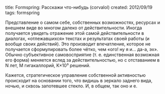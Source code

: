 title: Formspring: Расскажи что-нибудь (corvalol)
created: 2012/09/19
tags: formspring

Представление о самом себе, собственных возможностях, ресурсах и внешнем виде во многом далеко от действительности. Иногда получается увидеть отражение этой самой действительности в диалогах, «отлежавшихся» текстах и результатах своей работы (и вообще своих действий). Это производит впечатление, которое не получается сформулировать более чётко, чем «ого! ну я и... да-а, эх». Обычно субъективное самовосприятие (т. е. единственная возможная его форма) меняется вслед за действительностью, но с отставанием в N лет, M гигакаллорий, K×10³ решений.

Кажется, стратегическое управление собственной активностью происходит на основании того, что видишь в зеркало заднего вида, ночью, и сквозь запотевшее стекло. И, в общем, так оно и е.
